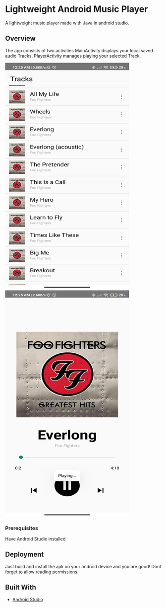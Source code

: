 # Lightweight Android Music Player 

A lightweight music player made with Java in android studio. 

## Overview
The app consists of two activities 
MainActivity displays your local saved audio Tracks.
PlayerActivity manages playing your selected Track.

<img src="Preview/main-activity.jpg" width="400" height="730"/>    <img src="Preview/player-activity.jpg" width="400" height="730"/>

### Prerequisites

Have Android Studio installed



## Deployment

Just build and install the apk on your android device and you are good! 
Dont forget to allow reading permissions.
## Built With

* [Android Studio](https://developer.android.com/studio)


